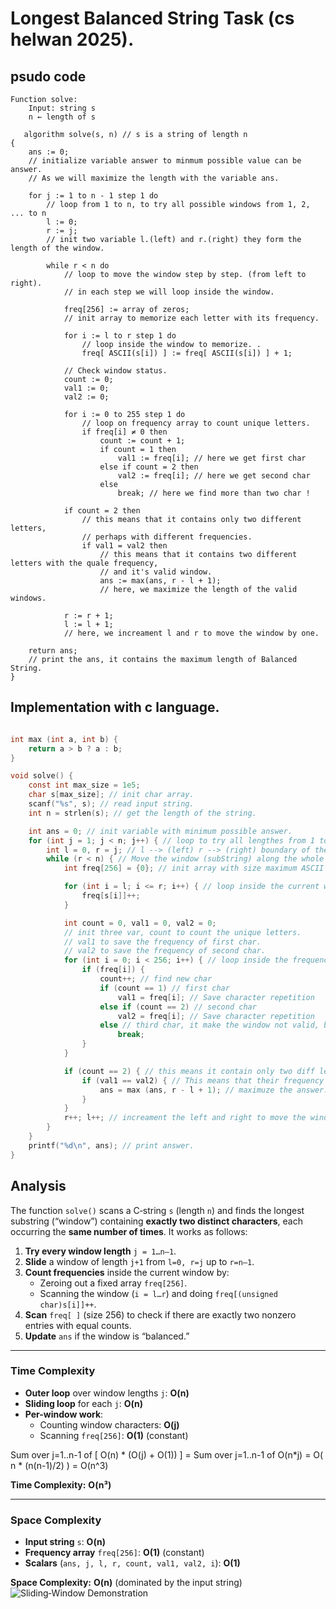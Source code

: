 # Longest Balanced String Task (cs helwan 2025).

## psudo code
```
Function solve:
    Input: string s
    n ← length of s

   algorithm solve(s, n) // s is a string of length n
{
    ans := 0;
    // initialize variable answer to minmum possible value can be answer.
    // As we will maximize the length with the variable ans.

    for j := 1 to n - 1 step 1 do
        // loop from 1 to n, to try all possible windows from 1, 2, ... to n
        l := 0;
        r := j;
        // init two variable l.(left) and r.(right) they form the length of the window.

        while r < n do
            // loop to move the window step by step. (from left to right).
            // in each step we will loop inside the window.
            
            freq[256] := array of zeros;
            // init array to memorize each letter with its frequency.

            for i := l to r step 1 do
                // loop inside the window to memorize. .
                freq[ ASCII(s[i]) ] := freq[ ASCII(s[i]) ] + 1;

            // Check window status.
            count := 0;
            val1 := 0;
            val2 := 0;

            for i := 0 to 255 step 1 do
                // loop on frequency array to count unique letters.
                if freq[i] ≠ 0 then
                    count := count + 1;
                    if count = 1 then
                        val1 := freq[i]; // here we get first char
                    else if count = 2 then
                        val2 := freq[i]; // here we get second char
                    else
                        break; // here we find more than two char !

            if count = 2 then
                // this means that it contains only two different letters,
                // perhaps with different frequencies.
                if val1 = val2 then
                    // this means that it contains two different letters with the quale frequency,
                    // and it's valid window.
                    ans := max(ans, r - l + 1);
                    // here, we maximize the length of the valid windows.

            r := r + 1;
            l := l + 1;
            // here, we increament l and r to move the window by one.

    return ans;
    // print the ans, it contains the maximum length of Balanced String.
} 

```
## Implementation with c language.
```c

int max (int a, int b) {
    return a > b ? a : b;
}

void solve() {
    const int max_size = 1e5;
    char s[max_size]; // init char array.
    scanf("%s", s); // read input string.
    int n = strlen(s); // get the length of the string.

    int ans = 0; // init variable with minimum possible answer.
    for (int j = 1; j < n; j++) { // loop to try all lengthes from 1 to n
        int l = 0, r = j; // l --> (left) r --> (right) boundary of the substring.
        while (r < n) { // Move the window (subString) along the whole string.
            int freq[256] = {0}; // init array with size maximum ASCII Code.

            for (int i = l; i <= r; i++) { // loop inside the current window (subString)
                freq[s[i]]++;
            }

            int count = 0, val1 = 0, val2 = 0;
            // init three var, count to count the unique letters.
            // val1 to save the frequency of first char.
            // val2 to save the frequency of second char.
            for (int i = 0; i < 256; i++) { // loop inside the frequency array.
                if (freq[i]) {
                    count++; // find new char
                    if (count == 1) // first char
                        val1 = freq[i]; // Save character repetition
                    else if (count == 2) // second char
                        val2 = freq[i]; // Save character repetition
                    else // third char, it make the window not valid, break.
                        break;
                }
            }

            if (count == 2) { // this means it contain only two diff letter.
                if (val1 == val2) { // This means that their frequency is equal.
                    ans = max (ans, r - l + 1); // maximuze the answer.
                }
            }
            r++; l++; // increament the left and right to move the window.
        }
    }
    printf("%d\n", ans); // print answer.
}

```

## Analysis

The function `solve()` scans a C‑string `s` (length `n`) and finds the longest substring (“window”) containing **exactly two distinct characters**, each occurring the **same number of times**. It works as follows:

1. **Try every window length** `j = 1…n–1`.  
2. **Slide** a window of length `j+1` from `l=0, r=j` up to `r=n–1`.  
3. **Count frequencies** inside the current window by:
   - Zeroing out a fixed array `freq[256]`.  
   - Scanning the window (`i = l…r`) and doing `freq[(unsigned char)s[i]]++`.  
4. **Scan** `freq[ ]` (size 256) to check if there are exactly two nonzero entries with equal counts.  
5. **Update** `ans` if the window is “balanced.”

---

### Time Complexity

- **Outer loop** over window lengths `j`: **O(n)**  
- **Sliding loop** for each `j`: **O(n)**  
- **Per-window work**:
  - Counting window characters: **O(j)**
  - Scanning `freq[256]`: **O(1)** (constant)

Sum over j=1..n-1 of [ O(n) * (O(j) + O(1)) ]
  = Sum over j=1..n-1 of O(n*j)
  = O( n * (n(n-1)/2) )
  = O(n^3)


**Time Complexity:** **O(n³)**

---

### Space Complexity

- **Input string** `s`: **O(n)**  
- **Frequency array** `freq[256]`: **O(1)** (constant)  
- **Scalars** (`ans, j, l, r, count, val1, val2, i`): **O(1)**  

**Space Complexity:** **O(n)** (dominated by the input string)  
![Sliding‑Window Demonstration](assets/sliding_window.gif)


